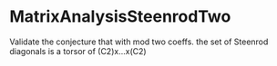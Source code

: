 # MatrixAnalysisSteenrodTwo
Validate the conjecture that with mod two coeffs. the set of Steenrod diagonals is a torsor of (C2)x...x(C2)
